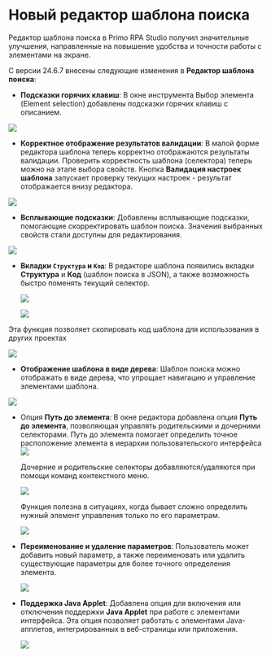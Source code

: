 # Новый редактор шаблона поиска

Редактор шаблона поиска в Primo RPA Studio получил значительные улучшения, направленные на повышение удобства и точности работы с элементами на экране.

С версии 24.6.7 внесены следующие изменения в **Редактор шаблона поиска**:

  * **Подсказки горячих клавиш**:
В окне инструмента Выбор элемента (Element selection) добавлены подсказки горячих клавиш с описанием.
  
![](<../../../.gitbook/assets/picker-3.png>)

  * **Корректное отображение результатов валидации**:
В малой форме редактора шаблона теперь корректно отображаются результаты валидации. Проверить корректность шаблона (селектора) теперь можно на этапе выбора свойств. 
Кнопка **Валидация настроек шаблона** запускает проверку текущих настроек - результат отображается внизу редактора. 

![](<../../../.gitbook/assets1/validation.png>)  
   
* **Всплывающие подсказки**:
Добавлены всплывающие подсказки, помогающие скорректировать шаблон поиска. Значения выбранных свойств стали доступны для редактирования.
  
![](<../../../.gitbook/assets/edit-value-in-pattern-editor.png>)

* **Вкладки `Структура` и `Код`**:
В редакторе шаблона появились вкладки **Структура** и **Код** (шаблон поиска в JSON), а также возможность быстро поменять текущий селектор. 

  ![](<../../../.gitbook/assets/structure-tub-in-editor.png>)


  ![](<../../../.gitbook/assets1/code.png>)

Эта функция позволяет скопировать код шаблона для использования в других проектах

  ![](<../../../.gitbook/assets1/copecode.png>)

* **Отображение шаблона в виде дерева**:
Шаблон поиска можно отображать в виде дерева, что упрощает навигацию и управление элементами шаблона.

 ![](<../../../.gitbook/assets1/as_tree.png>)

* Опция **Путь до элемента**:
В окне редактора добавлена опция **Путь до элемента**, позволяющая управлять родительскими и дочерними селекторами. Путь до элемента помогает определить точное расположение элемента в иерархии пользовательского интерфейса
  ![](<../../../.gitbook/assets/button-path-to-element-in-editor-pattern.png>)

  Дочерние и родительские селекторы добавляются/удаляются при помощи команд контекстного меню.

  ![](<../../../.gitbook/assets/daughter-selector-context-menu.png>)

  Функция полезна в ситуациях, когда бывает сложно определить нужный элемент управления только по его параметрам.

  ![](<../../../.gitbook/assets/parameters-daughter-selector.png>)

* **Переименование и удаление параметров**:
Пользователь может добавить новый параметр, а также переименовать или удалить существующие параметры для более точного определения элемента.

  ![](<../../../.gitbook/assets1/deleteparam.png>)

* **Поддержка Java Applet**:
Добавлена опция для включения или отключения поддержки **Java Applet** при работе с элементами интерфейса. Эта опция позволяет работать с элементами Java-апплетов, интегрированных в веб-страницы или приложения.


  ![](<../../../.gitbook/assets1/par_javaapple.png>)



